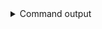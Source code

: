 
<details>
<summary>Command output</summary>

```sh

curl -s \
  http://localhost:8081/subjects/topic-avro/versions \
  -X POST \
  -H "Content-Type: application/vnd.schemaregistry.v1+json" \
  --data "{\"schemaType\": \"AVRO\", \"schema\": $(cat user-schema-with-validation-rules.avsc | jq tostring)}"
cat user-schema-with-validation-rules.avsc | jq tostring
{"id":2}
```

</details>
      
